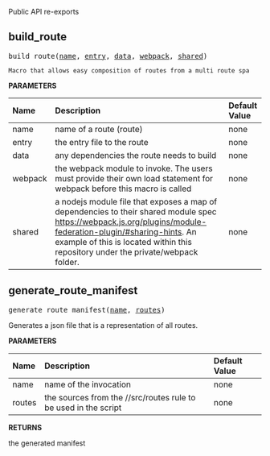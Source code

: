 <!-- Generated with Stardoc: http://skydoc.bazel.build -->

Public API re-exports

<a id="#build_route"></a>

## build_route

<pre>
build_route(<a href="#build_route-name">name</a>, <a href="#build_route-entry">entry</a>, <a href="#build_route-data">data</a>, <a href="#build_route-webpack">webpack</a>, <a href="#build_route-shared">shared</a>)
</pre>

    Macro that allows easy composition of routes from a multi route spa

**PARAMETERS**


| Name  | Description | Default Value |
| :------------- | :------------- | :------------- |
| <a id="build_route-name"></a>name |  name of a route (route)   |  none |
| <a id="build_route-entry"></a>entry |  the entry file to the route   |  none |
| <a id="build_route-data"></a>data |  any dependencies the route needs to build   |  none |
| <a id="build_route-webpack"></a>webpack |  the webpack module to invoke. The users must provide their own load statement for webpack before this macro is called   |  none |
| <a id="build_route-shared"></a>shared |  a nodejs module file that exposes a map of dependencies to their shared module spec https://webpack.js.org/plugins/module-federation-plugin/#sharing-hints. An example of this is located within this repository under the private/webpack folder.   |  none |


<a id="#generate_route_manifest"></a>

## generate_route_manifest

<pre>
generate_route_manifest(<a href="#generate_route_manifest-name">name</a>, <a href="#generate_route_manifest-routes">routes</a>)
</pre>

Generates a json file that is a representation of all routes.

**PARAMETERS**


| Name  | Description | Default Value |
| :------------- | :------------- | :------------- |
| <a id="generate_route_manifest-name"></a>name |  name of the invocation   |  none |
| <a id="generate_route_manifest-routes"></a>routes |  the sources from the //src/routes rule to be used in the script   |  none |

**RETURNS**

the generated manifest


